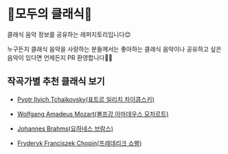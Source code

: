 # 🎵모두의 클래식🎺

클래식 음악 정보를 공유하는 레퍼지토리입니다😊

누구든지 클래식 음악을 사랑하는 분들께서는 좋아하는 클래식 음악이나 공유하고 싶은 음악이 있다면 언제든지 PR 환영합니다🙌🏻

## 작곡가별 추천 클래식 보기

- [Pyotr Ilyich Tchaikovsky(표트르 일리치 차이콥스키)](https://github.com/hshine1226/moc/blob/main/thcaikovsky.md)

- [Wolfgang Amadeus Mozart(볼프강 아마데우스 모차르트)](https://github.com/hshine1226/moc/blob/main/mozart.md)

- [Johannes Brahms(요하네스 브람스)](https://github.com/hshine1226/moc/blob/main/brahms.md)

- [Fryderyk Franciszek Chopin(프레데리크 쇼팽)](https://github.com/hshine1226/moc/blob/main/chopin.md)
